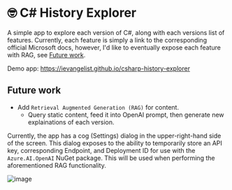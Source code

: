 # 🤓 C# History Explorer

A simple app to explore each version of C#, along with each versions list of features. Currently, each feature is simply a link to the corresponding official Microsoft docs, however, I'd like to eventually expose each feature with RAG, see [Future work](#future-work).

Demo app: https://ievangelist.github.io/csharp-history-explorer

## Future work

- Add `Retrieval Augmented Generation (RAG)` for content.
  - Query static content, feed it into OpenAI prompt, then generate new explainations of each version.

Currently, the app has a cog (Settings) dialog in the upper-right-hand side of the screen. This dialog exposes to the ability to temporarily store an API key, corresponding Endpoint, and Deployment ID for use with the `Azure.AI.OpenAI` NuGet package. This will be used when performing the aforementioned RAG functionality.

![image](https://github.com/IEvangelist/csharp-history-explorer/assets/7679720/b6f7a957-4d6b-4cf7-9258-5357bc193653)
